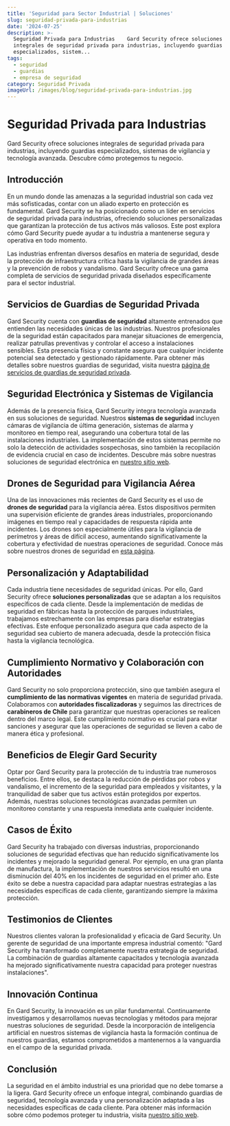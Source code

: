 ```yaml
---
title: 'Seguridad para Sector Industrial | Soluciones'
slug: seguridad-privada-para-industrias
date: '2024-07-25'
description: >-
  Seguridad Privada para Industrias    Gard Security ofrece soluciones
  integrales de seguridad privada para industrias, incluyendo guardias
  especializados, sistem...
tags:
  - seguridad
  - guardias
  - empresa de seguridad
category: Seguridad Privada
imageUrl: /images/blog/seguridad-privada-para-industrias.jpg
---
```



<h1 class="wp-block-heading" id="h-seguridad-privada-para-industrias">Seguridad Privada para Industrias</h1>



<p>Gard Security ofrece soluciones integrales de seguridad privada para industrias, incluyendo guardias especializados, sistemas de vigilancia y tecnología avanzada. Descubre cómo protegemos tu negocio.</p>



<h2 class="wp-block-heading" id="h-introduccion">Introducción</h2>



<p>En un mundo donde las amenazas a la seguridad industrial son cada vez más sofisticadas, contar con un aliado experto en protección es fundamental. Gard Security se ha posicionado como un líder en servicios de seguridad privada para industrias, ofreciendo soluciones personalizadas que garantizan la protección de tus activos más valiosos. Este post explora cómo Gard Security puede ayudar a tu industria a mantenerse segura y operativa en todo momento.</p>



<p>Las industrias enfrentan diversos desafíos en materia de seguridad, desde la protección de infraestructura crítica hasta la vigilancia de grandes áreas y la prevención de robos y vandalismo. Gard Security ofrece una gama completa de servicios de seguridad privada diseñados específicamente para el sector industrial.</p>



<h2 class="wp-block-heading" id="h-servicios-de-guardias-de-seguridad-privada">Servicios de Guardias de Seguridad Privada</h2>



<p>Gard Security cuenta con <strong>guardias de seguridad</strong> altamente entrenados que entienden las necesidades únicas de las industrias. Nuestros profesionales de la seguridad están capacitados para manejar situaciones de emergencia, realizar patrullas preventivas y controlar el acceso a instalaciones sensibles. Esta presencia física y constante asegura que cualquier incidente potencial sea detectado y gestionado rápidamente. Para obtener más detalles sobre nuestros guardias de seguridad, visita nuestra <a href="https://gard.cl/guardias-de-seguridad-privada-para-empresas/">página de servicios de guardias de seguridad privada</a>.</p>



<h2 class="wp-block-heading" id="h-seguridad-electronica-y-sistemas-de-vigilancia">Seguridad Electrónica y Sistemas de Vigilancia</h2>



<p>Además de la presencia física, Gard Security integra tecnología avanzada en sus soluciones de seguridad. Nuestros <strong>sistemas de seguridad</strong> incluyen cámaras de vigilancia de última generación, sistemas de alarma y monitoreo en tiempo real, asegurando una cobertura total de las instalaciones industriales. La implementación de estos sistemas permite no solo la detección de actividades sospechosas, sino también la recopilación de evidencia crucial en caso de incidentes. Descubre más sobre nuestras soluciones de seguridad electrónica en <a href="https://gard.cl/seguridad-electronica/">nuestro sitio web</a>.</p>



<h2 class="wp-block-heading" id="h-drones-de-seguridad-para-vigilancia-aerea">Drones de Seguridad para Vigilancia Aérea</h2>



<p>Una de las innovaciones más recientes de Gard Security es el uso de <strong>drones de seguridad</strong> para la vigilancia aérea. Estos dispositivos permiten una supervisión eficiente de grandes áreas industriales, proporcionando imágenes en tiempo real y capacidades de respuesta rápida ante incidentes. Los drones son especialmente útiles para la vigilancia de perímetros y áreas de difícil acceso, aumentando significativamente la cobertura y efectividad de nuestras operaciones de seguridad. Conoce más sobre nuestros drones de seguridad en <a href="https://gard.cl/drones-de-seguridad-para-empresas-e-industrias/">esta página</a>.</p>



<h2 class="wp-block-heading" id="h-personalizacion-y-adaptabilidad">Personalización y Adaptabilidad</h2>



<p>Cada industria tiene necesidades de seguridad únicas. Por ello, Gard Security ofrece <strong>soluciones personalizadas</strong> que se adaptan a los requisitos específicos de cada cliente. Desde la implementación de medidas de seguridad en fábricas hasta la protección de parques industriales, trabajamos estrechamente con las empresas para diseñar estrategias efectivas. Este enfoque personalizado asegura que cada aspecto de la seguridad sea cubierto de manera adecuada, desde la protección física hasta la vigilancia tecnológica.</p>



<h2 class="wp-block-heading" id="h-cumplimiento-normativo-y-colaboracion-con-autoridades">Cumplimiento Normativo y Colaboración con Autoridades</h2>



<p>Gard Security no solo proporciona protección, sino que también asegura el <strong>cumplimiento de las normativas vigentes</strong> en materia de seguridad privada. Colaboramos con <strong>autoridades fiscalizadoras</strong> y seguimos las directrices de <strong>carabineros de Chile</strong> para garantizar que nuestras operaciones se realicen dentro del marco legal. Este cumplimiento normativo es crucial para evitar sanciones y asegurar que las operaciones de seguridad se lleven a cabo de manera ética y profesional.</p>



<h2 class="wp-block-heading" id="h-beneficios-de-elegir-gard-security">Beneficios de Elegir Gard Security</h2>



<p>Optar por Gard Security para la protección de tu industria trae numerosos beneficios. Entre ellos, se destaca la reducción de pérdidas por robos y vandalismo, el incremento de la seguridad para empleados y visitantes, y la tranquilidad de saber que tus activos están protegidos por expertos. Además, nuestras soluciones tecnológicas avanzadas permiten un monitoreo constante y una respuesta inmediata ante cualquier incidente.</p>



<h2 class="wp-block-heading" id="h-casos-de-exito">Casos de Éxito</h2>



<p>Gard Security ha trabajado con diversas industrias, proporcionando soluciones de seguridad efectivas que han reducido significativamente los incidentes y mejorado la seguridad general. Por ejemplo, en una gran planta de manufactura, la implementación de nuestros servicios resultó en una disminución del 40% en los incidentes de seguridad en el primer año. Este éxito se debe a nuestra capacidad para adaptar nuestras estrategias a las necesidades específicas de cada cliente, garantizando siempre la máxima protección.</p>



<h2 class="wp-block-heading" id="h-testimonios-de-clientes">Testimonios de Clientes</h2>



<p>Nuestros clientes valoran la profesionalidad y eficacia de Gard Security. Un gerente de seguridad de una importante empresa industrial comentó: "Gard Security ha transformado completamente nuestra estrategia de seguridad. La combinación de guardias altamente capacitados y tecnología avanzada ha mejorado significativamente nuestra capacidad para proteger nuestras instalaciones".</p>



<h2 class="wp-block-heading" id="h-innovacion-continua">Innovación Continua</h2>



<p>En Gard Security, la innovación es un pilar fundamental. Continuamente investigamos y desarrollamos nuevas tecnologías y métodos para mejorar nuestras soluciones de seguridad. Desde la incorporación de inteligencia artificial en nuestros sistemas de vigilancia hasta la formación continua de nuestros guardias, estamos comprometidos a mantenernos a la vanguardia en el campo de la seguridad privada.</p>



<h2 class="wp-block-heading" id="h-conclusion">Conclusión</h2>



<p>La seguridad en el ámbito industrial es una prioridad que no debe tomarse a la ligera. Gard Security ofrece un enfoque integral, combinando guardias de seguridad, tecnología avanzada y una personalización adaptada a las necesidades específicas de cada cliente. Para obtener más información sobre cómo podemos proteger tu industria, visita <a href="https://gard.cl">nuestro sitio web</a>.</p>
